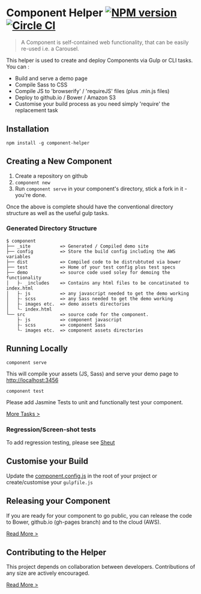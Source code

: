 Component Helper [![NPM version](http://img.shields.io/npm/v/component-helper.svg)](https://www.npmjs.org/package/component-helper) [![Circle CI](https://circleci.com/gh/skyglobal/component-helper/tree/master.svg?style=svg)](https://circleci.com/gh/skyglobal/component-helper/tree/master)
========================

> A Component is self-contained web functionality, that can be easily re-used i.e. a Carousel.

This helper is used to create and deploy Components via Gulp or CLI tasks. You can :
 * Build and serve a demo page
 * Compile Sass to CSS
 * Compile JS to 'browserify' / 'requireJS' files (plus .min.js files)
 * Deploy to github.io / Bower / Amazon S3
 * Customise your build process as you need simply 'require' the replacement task

## Installation

`npm install -g component-helper`

## Creating a New Component

1. Create a repository on github
2. `component new`
3. Run `component serve` in your component's directory, stick a fork in it - you're done.

Once the above is complete should have the conventional directory structure as well as the useful gulp tasks.

### Generated Directory Structure

    $ component
    ├── _site           => Generated / Compiled demo site
    ├── config          => Store the build config including the AWS variables
    ├── dist            => Compiled code to be distrubtuted via bower
    ├── test            => Home of your test config plus test specs
    ├── demo            => source code used soley for demoing the functionality
    │   ├- _includes    => Contains any html files to be concatinated to index.html
    │   ├- js           => any javascript needed to get the demo working
    │   ├- scss         => any Sass needed to get the demo working
    │   ├- images etc.  => demo assets directories
    │   └- index.html
    └── src             => source code for the component.
        ├- js           => component javascript
        ├- scss         => component Sass
        └- images etc.  => component assets directories


## Running Locally

`component serve`

This will compile your assets (JS, Sass) and serve your demo page to [http://localhost:3456](http://localhost:3456)

`component test`

Please add Jasmine Tests to unit and functionally test your component.

[More Tasks >](TASKS.md)

### Regression/Screen-shot tests

To add regression testing, please see [Sheut](https://github.com/skyglobal/Sheut)

## Customise your Build

Update the [component.config.js](component-structure/component.config.js) in the root of your project or create/customise your `gulpfile.js`

## Releasing your Component

If you are ready for your component to go public, you can release the code to Bower, github.io (gh-pages branch) and to the cloud (AWS).

[Read More >](RELEASING.md)

## Contributing to the Helper

This project depends on collaboration between developers. Contributions of any size are actively encouraged.

[Read More >](CONTRIBUTING.md)
